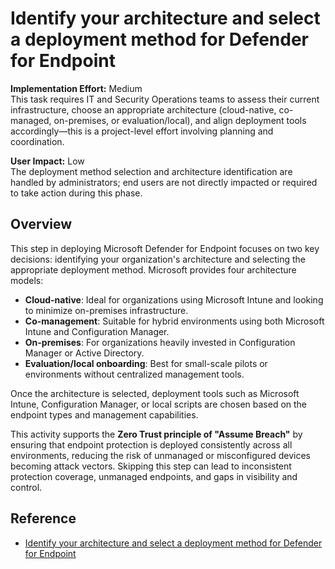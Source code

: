 # Identify your architecture and select a deployment method for Defender for Endpoint

**Implementation Effort:** Medium  
This task requires IT and Security Operations teams to assess their current infrastructure, choose an appropriate architecture (cloud-native, co-managed, on-premises, or evaluation/local), and align deployment tools accordingly—this is a project-level effort involving planning and coordination.

**User Impact:** Low  
The deployment method selection and architecture identification are handled by administrators; end users are not directly impacted or required to take action during this phase.

## Overview

This step in deploying Microsoft Defender for Endpoint focuses on two key decisions: identifying your organization's architecture and selecting the appropriate deployment method. Microsoft provides four architecture models:

- **Cloud-native**: Ideal for organizations using Microsoft Intune and looking to minimize on-premises infrastructure.
- **Co-management**: Suitable for hybrid environments using both Microsoft Intune and Configuration Manager.
- **On-premises**: For organizations heavily invested in Configuration Manager or Active Directory.
- **Evaluation/local onboarding**: Best for small-scale pilots or environments without centralized management tools.

Once the architecture is selected, deployment tools such as Microsoft Intune, Configuration Manager, or local scripts are chosen based on the endpoint types and management capabilities.

This activity supports the **Zero Trust principle of "Assume Breach"** by ensuring that endpoint protection is deployed consistently across all environments, reducing the risk of unmanaged or misconfigured devices becoming attack vectors. Skipping this step can lead to inconsistent protection coverage, unmanaged endpoints, and gaps in visibility and control.

## Reference

- [Identify your architecture and select a deployment method for Defender for Endpoint](https://learn.microsoft.com/en-us/defender-endpoint/deployment-strategy)  


